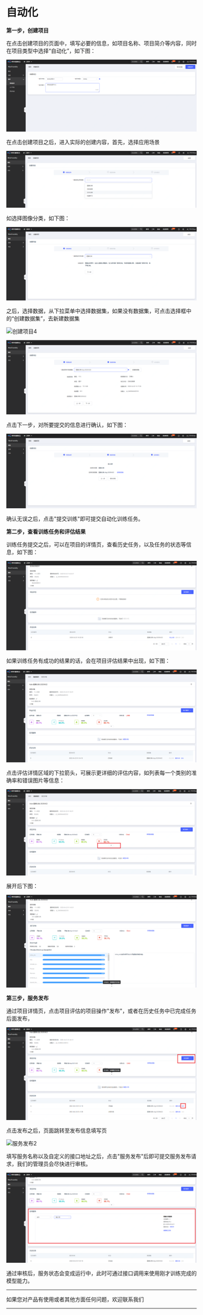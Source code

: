# 自动化

**第一步，创建项目**

在点击创建项目的页面中，填写必要的信息，如项目名称、项目简介等内容，同时在项目类型中选择“自动化”，如下图：

![创建项目1](../../../../../image/AI-and-Machine-Learning/NeuFoundry/8.1.4/8.1.4.3/8.1.4.3.4/1.png "创建项目1")

在点击创建项目之后，进入实际的创建内容，首先，选择应用场景

![创建项目2](../../../../../image/AI-and-Machine-Learning/NeuFoundry/8.1.4/8.1.4.3/8.1.4.3.4/2.png "创建项目2")

如选择图像分类，如下图：

![创建项目3](../../../../../image/AI-and-Machine-Learning/NeuFoundry/8.1.4/8.1.4.3/8.1.4.3.4/3.png "创建项目3")

之后，选择数据，从下拉菜单中选择数据集，如果没有数据集，可点击选择框中的“创建数据集”，去新建数据集

![创建项目4](../../../../../image/AI-and-Machine-Learning/NeuFoundry/8.1.4/8.1.4.3/8.1.4.3.4/4.png"创建项目4")

![创建项目5](../../../../../image/AI-and-Machine-Learning/NeuFoundry/8.1.4/8.1.4.3/8.1.4.3.4/5.png "创建项目5")

点击下一步，对所要提交的信息进行确认，如下图：

![创建项目6](../../../../../image/AI-and-Machine-Learning/NeuFoundry/8.1.4/8.1.4.3/8.1.4.3.4/6.png "创建项目6")

确认无误之后，点击"提交训练"即可提交自动化训练任务。

**第二步，查看训练任务和评估结果**

训练任务提交之后，可以在项目的详情页，查看历史任务，以及任务的状态等信息，如下图：

![查看训练任务](../../../../../image/AI-and-Machine-Learning/NeuFoundry/8.1.4/8.1.4.3/8.1.4.3.4/7.png "查看训练任务")

如果训练任务有成功的结果的话，会在项目评估结果中出现，如下图：

![查看训练任务2](../../../../../image/AI-and-Machine-Learning/NeuFoundry/8.1.4/8.1.4.3/8.1.4.3.4/8.png "查看训练任务2")

点击评估详情区域的下拉箭头，可展示更详细的评估内容，如列表每一个类别的准确率和错误图片等信息：

![查看评估结果](../../../../../image/AI-and-Machine-Learning/NeuFoundry/8.1.4/8.1.4.3/8.1.4.3.4/9.png "查看评估结果")

展开后下图：

![查看评估结果2](../../../../../image/AI-and-Machine-Learning/NeuFoundry/8.1.4/8.1.4.3/8.1.4.3.4/10.png "查看评估结果2")

**第三步，服务发布**

通过项目详情页，点击项目评估的项目操作"发布"，或者在历史任务中已完成任务后面发布，

![服务发布1](../../../../../image/AI-and-Machine-Learning/NeuFoundry/8.1.4/8.1.4.3/8.1.4.3.4/11.png "服务发布1")

点击发布之后，页面跳转至发布信息填写页

![服务发布2](../../../../../image/AI-and-Machine-Learning/NeuFoundry/8.1.4/8.1.4.3/8.1.4.3.4/12.png"服务发布2")

填写服务名称以及自定义的接口地址之后，点击"服务发布"后即可提交服务发布请求，我们的管理员会尽快进行审核。

![服务审核1](../../../../../image/AI-and-Machine-Learning/NeuFoundry/8.1.4/8.1.4.3/8.1.4.3.4/13.png "服务审核1")

通过审核后，服务状态会变成运行中，此时可通过接口调用来使用刚才训练完成的模型能力。

---

如果您对产品有使用或者其他方面任何问题，欢迎联系我们

---